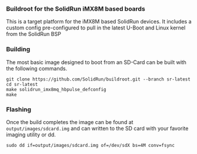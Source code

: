 ### Buildroot for the SolidRun iMX8M based boards

This is a target platform for the iMX8M based SolidRun devices. It includes a custom config pre-configured to pull in the latest U-Boot and Linux kernel from the SolidRun BSP

### Building

The most basic image designed to boot from an SD-Card can be built with the following commands.

```
git clone https://github.com/SolidRun/buildroot.git --branch sr-latest
cd sr-latest
make solidrun_imx8mq_hbpulse_defconfig
make
```

### Flashing

Once the build completes the image can be found at `output/images/sdcard.img` and can written to the SD card with your favorite imaging utility or dd.

```
sudo dd if=output/images/sdcard.img of=/dev/sdX bs=4M conv=fsync
```
